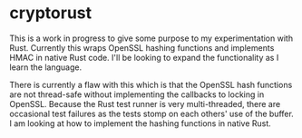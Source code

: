 cryptorust
==========
This is a work in progress to give some purpose to my experimentation
with Rust. Currently this wraps OpenSSL hashing functions and
implements HMAC in native Rust code. I'll be looking to expand the
functionality as I learn the language.

There is currently a flaw with this which is that the OpenSSL hash
functions are not thread-safe without implementing the callbacks to
locking in OpenSSL. Because the Rust test runner is very 
multi-threaded, there are occasional test failures as the tests
stomp on each others' use of the buffer.  I am looking at how to
implement the hashing functions in native Rust.
